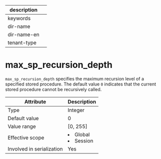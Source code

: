 | description ||
|---|---|
| keywords ||
| dir-name ||
| dir-name-en ||
| tenant-type ||

# max_sp_recursion_depth

`max_sp_recursion_depth` specifies the maximum recursion level of a specified stored procedure. The default value `0` indicates that the current stored procedure cannot be recursively called.

| **Attribute** | **Description** |
|---------|------------------------------------------------------------------------------------------------------------|
| Type | Integer |
| Default value | 0 |
| Value range | \[0, 255\] |
| Effective scope | <li> Global   <li> Session |
| Involved in serialization | Yes |
